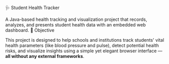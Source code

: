  🩺 Student Health Tracker

A Java-based health tracking and visualization project that records, analyzes, and presents student health data with an embedded web dashboard.
🎯 Objective

This project is designed to help schools and institutions track students' vital health parameters (like blood pressure and pulse), detect potential health risks, and visualize insights using a simple yet elegant browser interface — **all without any external frameworks**.
